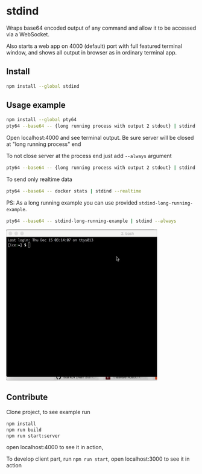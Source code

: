 # stdind

Wraps base64 encoded output of any command and allow it to be accessed via a WebSocket.

Also starts a web app on 4000 (default) port with full featured terminal window,
and shows all output in browser as in ordinary terminal app.

## Install

```bash
npm install --global stdind
```

## Usage example


```bash
npm install --global pty64
pty64 --base64 -- {long running process with output 2 stdout} | stdind
```

Open localhost:4000 and see terminal output.
Be sure server will be closed at "long running process" end

To not close server at the process end just add `--always` argument

```bash
pty64 --base64 -- {long running process with output 2 stdout} | stdind --always
```

To send only realtime data

```bash
pty64 --base64 -- docker stats | stdind --realtime
```

PS:
As a long running example you can use provided `stdind-long-running-example`.

```bash
pty64 --base64 -- stdind-long-running-example | stdind --always
```

<img src="example.gif" width="400">

## Contribute

Clone project, to see example run

```
npm install
npm run build
npm run start:server
```

open localhost:4000 to see it in action,

To develop client part, run `npm run start`,
open localhost:3000 to see it in action
